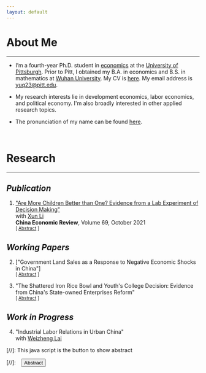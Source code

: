 ```yaml
---
layout: default
---
```


# About Me
-------------------------------------------
- I’m a fourth-year Ph.D. student in [economics](https://econ.pitt.edu/) at the [University of Pittsburgh](https://www.pitt.edu/). Prior to Pitt, I obtained my B.A. in economics and B.S. in mathematics at [Wuhan University](https://www.whu.edu.cn/). My CV is [here](/assets/pdfs/CV.pdf). My email address is [yuq23@pitt.edu](mailto:yuq23@pitt.edu).

- My research interests lie in development economics, labor economics, and political economy. I'm also broadly interested in other applied research topics.

- The pronunciation of my name can be found [here](https://oluxiwen.github.io/pronouncing-chinese-names-guide/).
<br>

# Research
-------------------------------------------
## _Publication_
1. ["Are More Children Better than One? Evidence from a Lab Experiment of Decision Making"](https://www.sciencedirect.com/science/article/pii/S1043951X21000717#:~:text=They%20found%20out%20that%20only,not%20be%20a%20good%20representative.) <br>
with [Xun Li](https://sites.google.com/site/xlihomepage/) <br>
**China Economic Review**, Volume 69, October 2021 <br>
<small>[ <a href="#/" onclick="visib('children')">Abstract</a> ]</small>

    <div id="children" style="display: none; text-align: left; line-height: 1.5" >
    This paper examines the impacts of siblings on people's social preference, risk attitude and time preference with a data set from a large-scale lab experiment. Employing the variation of fine rates under One-Child Policy for excess birth in different regions as instrument to address the endogeneity of whether having siblings, we find that sibling's role mainly focuses on shaping people's social preference that subjects with siblings demand less as responders in ultimatum game and behave more cooperatively in sequential prisoner's dilemma. This conclusion survives through several robustness checks. Our further result suggests that more sibling interactions and less parental expectations are two potential mechanisms through which siblings play a role in making people more prosocial. Our findings point to a positive externality along with Two-Child Policy which is widely neglected in both policy evaluation and relevant theory such as quantity-quality theory, and provide implications for the fertility policy such as the recent Three-Child Policy in China and beyond.
    <br><br/></div>
    

## _Working Papers_
2. ["Government Land Sales as a Response to Negative Economic Shocks in China"] <br>
<small>[ <a href="#/" onclick="visib('land')">Abstract</a> ]</small>

    <div id="land" style="display: none; text-align: left; line-height: 1.5" >
       How do local governments in China respond to negative economic shocks? I investigate this question by leveraging an institutional feature of China, where local governments own the land and obtain revenue from land sales. Using a shift-share design, I find that city governments use land sales for real estate development as a strategy to address negative economic shocks resulting from export slowdown. This strategy increases the government’s tax revenue from the real estate sector and boosts employment in the construction sector in the short run. However, in the long run, it also leads to higher real estate risks, as evidenced by an increased probability of homebuyers' protests at stalled construction sites due to developers' over-indebtedness. This land sales strategy is more prevalent in cities with newly-appointed leaders. More generally, I find that local governments use land sales to respond to aggregate shocks, such as the COVID-19 pandemic, rather than regional shocks, such as floods and the US-China trade war.
    <br><br/></div>

3. "The Shattered Iron Rice Bowl and Youth's College Decision: Evidence from China's State-owned Enterprises Reform" <br>
<small>[ <a href="#/" onclick="visib('soe-edu')">Abstract</a> ]</small>

    <div id="soe-edu" style="display: none; text-align: left; line-height: 1.5" >
    How would a public sector downsizing reform affect the educational investment of potential job market entrants? This paper empirically investigates this question through the lens of China's state-owned enterprises reform (SOE reform) starting in 1998, which led to a substantial reduction in SOE employment. Leveraging regional and cohort variations in the SOE reform, my difference-in-differences estimate shows that the SOE reform significantly increases the likelihood of high school graduates obtaining a college degree. I provide evidence that this increase in college attainment after the reform can be attributed to the SOE reform's impact on increasing the likelihood of college graduates being employed and the college wage premium. Furthermore, the increase in college graduates’ likelihood of being employed is observed in both the state and non-state sectors, while the increase in the college wage premium is primarily attributed to the non-state sector. 
    <br><br/></div>



## _Work in Progress_
4.  "Industrial Labor Relations in Urban China" <br>
with [Weizheng Lai](https://laiwz.github.io/) <br>


[//]: This java script is the button to show abstract
<script>
 function visib(id) {
  var x = document.getElementById(id);
  if (x.style.display === "block") {
    x.style.display = "none";
  } else {
    x.style.display = "block";
  }
}
</script>

[//]:&emsp;<button onclick="visib('polariz')" class="btn btn--inverse btn--small">Abstract</button>
